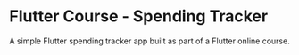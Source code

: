 # Flutter Course - Spending Tracker

A simple Flutter spending tracker app built as part of a Flutter online course.